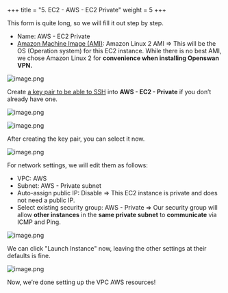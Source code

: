 +++
title = "5. EC2 - AWS - EC2 Private"
weight = 5
+++


This form is quite long, so we will fill it out step by step.

- Name: AWS - EC2 Private
- [Amazon Machine Image (AMI)](https://docs.aws.amazon.com/AWSEC2/latest/UserGuide/AMIs.html): Amazon Linux 2 AMI
⇒ This will be the OS (Operation system) for this EC2 instance. While there is no best AMI, we chose Amazon Linux 2 for **convenience when installing Openswan VPN.**

![image.png](/images/003-iii-setup-vpc-aws-resources/12-579574-image.png)


Create [a key pair to be able to SSH](/5731ccef72a94529839b57e5ee138276) into **AWS - EC2 - Private** if you don’t already have one.


![image.png](/images/003-iii-setup-vpc-aws-resources/12-995184-image.png)


![image.png](/images/003-iii-setup-vpc-aws-resources/12-389810-image.png)


After creating the key pair, you can select it now.


![image.png](/images/003-iii-setup-vpc-aws-resources/12-668179-image.png)


For network settings, we will edit them as follows:

- VPC: AWS
- Subnet: AWS - Private subnet
- Auto-assign public IP: Disable
⇒ This EC2 instance is private and does not need a public IP.
- Select existing security group: AWS - Private
⇒ Our security group will allow **other instances** in the **same private subnet** to **communicate** via ICMP and Ping.

![image.png](/images/003-iii-setup-vpc-aws-resources/12-133810-image.png)


We can click "Launch Instance" now, leaving the other settings at their defaults is fine.


![image.png](/images/003-iii-setup-vpc-aws-resources/12-519867-image.png)


Now, we’re done setting up the VPC AWS resources!


